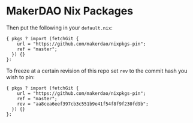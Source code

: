 # MakerDAO Nix Packages

Then put the following in your `default.nix`:

```
{ pkgs ? import (fetchGit {
    url = "https://github.com/makerdao/nixpkgs-pin";
    ref = "master";
  }) {}
}:
```

To freeze at a certain revision of this repo set `rev` to the commit hash you
wish to pin:

```
{ pkgs ? import (fetchGit {
    url = "https://github.com/makerdao/nixpkgs-pin";
    ref = "master";
    rev = "aa8cea6eef397cb3c551b9e41f54f8f9f230fd9b";
  }) {}
}:
```

